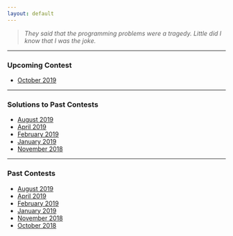 ```yaml
---
layout: default
---
```


> *They said that the programming problems were a tragedy. Little did I know that I was the joke.*
* * *

### Upcoming Contest
- [October 2019](https://www.hackerrank.com/uvce-ncode-october-2019)

* * *

### Solutions to Past Contests
- [August 2019](./editorials/August-2019/index.html)
- [April 2019](./editorials/April-2019/index.html)
- [February 2019](./editorials/february-2019/index.html)
- [January 2019](./editorials/january-2019/index.html)
- [November 2018](./editorials/november-2018/index.html)

* * *

### Past Contests
- [August 2019](https://www.hackerrank.com/uvce-ncode-august-2019)
- [April 2019](https://www.hackerrank.com/uvce-ncode-april)
- [February 2019](https://www.hackerrank.com/contests/uvce-ncode-february-2019/)
- [January 2019](https://www.hackerrank.com/contests/uvce-ncode-january-2019/challenges)
- [November 2018](https://www.hackerrank.com/contests/uvce-ncode-november-2018/challenges)
- [October 2018](https://www.hackerrank.com/contests/uvce-ncode-october-2018/)

